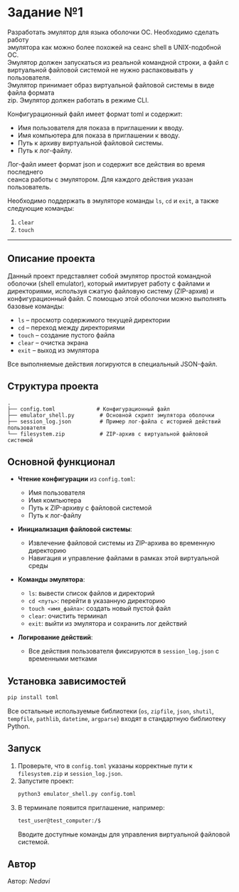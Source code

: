 # Задание №1

Разработать эмулятор для языка оболочки ОС. Необходимо сделать работу  
эмулятора как можно более похожей на сеанс shell в UNIX-подобной ОС.  
Эмулятор должен запускаться из реальной командной строки, а файл с  
виртуальной файловой системой не нужно распаковывать у пользователя.  
Эмулятор принимает образ виртуальной файловой системы в виде файла формата  
zip. Эмулятор должен работать в режиме CLI.

Конфигурационный файл имеет формат toml и содержит:  
- Имя пользователя для показа в приглашении к вводу.  
- Имя компьютера для показа в приглашении к вводу.  
- Путь к архиву виртуальной файловой системы.  
- Путь к лог-файлу.

Лог-файл имеет формат json и содержит все действия во время последнего  
сеанса работы с эмулятором. Для каждого действия указан пользователь.

Необходимо поддержать в эмуляторе команды `ls`, `cd` и `exit`, а также  
следующие команды:  
1. `clear`  
2. `touch`

---

## Описание проекта

Данный проект представляет собой эмулятор простой командной оболочки (shell emulator), который имитирует работу с файлами и директориями, используя сжатую файловую систему (ZIP-архив) и конфигурационный файл. С помощью этой оболочки можно выполнять базовые команды:

- `ls` – просмотр содержимого текущей директории
- `cd` – переход между директориями
- `touch` – создание пустого файла
- `clear` – очистка экрана
- `exit` – выход из эмулятора

Все выполняемые действия логируются в специальный JSON-файл.

## Структура проекта

```
.
├── config.toml             # Конфигурационный файл
├── emulator_shell.py        # Основной скрипт эмулятора оболочки
├── session_log.json         # Пример лог-файла с историей действий пользователя
└── filesystem.zip           # ZIP-архив с виртуальной файловой системой
```

## Основной функционал

- **Чтение конфигурации** из `config.toml`:
  - Имя пользователя
  - Имя компьютера
  - Путь к ZIP-архиву с файловой системой
  - Путь к лог-файлу

- **Инициализация файловой системы**:
  - Извлечение файловой системы из ZIP-архива во временную директорию
  - Навигация и управление файлами в рамках этой виртуальной среды

- **Команды эмулятора**:
  - `ls`: вывести список файлов и директорий
  - `cd <путь>`: перейти в указанную директорию
  - `touch <имя_файла>`: создать новый пустой файл
  - `clear`: очистить терминал
  - `exit`: выйти из эмулятора и сохранить лог действий

- **Логирование действий**:
  - Все действия пользователя фиксируются в `session_log.json` с временными метками

## Установка зависимостей

```bash
pip install toml
```

Все остальные используемые библиотеки (`os`, `zipfile`, `json`, `shutil`, `tempfile`, `pathlib`, `datetime`, `argparse`) входят в стандартную библиотеку Python.

## Запуск

1. Проверьте, что в `config.toml` указаны корректные пути к `filesystem.zip` и `session_log.json`.
2. Запустите проект:
   ```bash
   python3 emulator_shell.py config.toml
   ```
3. В терминале появится приглашение, например:
   ```bash
   test_user@test_computer:/$
   ```
   Вводите доступные команды для управления виртуальной файловой системой.

## Автор

Автор: *Nedavi*  
